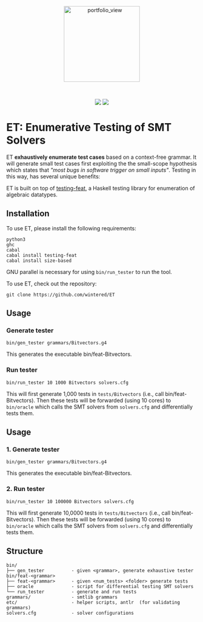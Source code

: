 <p align="center"><a><img width="200" alt="portfolio_view" align="center" src="https://wintered.github.io/img/ET/Logo/PNG/logo.png"></a></p>
<br />
<p align="center">
    <a href="https://github.com/testsmt/yinyang/actions" alt="Build status">
        <img src="https://github.com/testsmt/yinyang/workflows/ci/badge.svg" /></a>
    <a href="https://opensource.org/licenses/MIT" alt="License">
        <img src="https://img.shields.io/badge/License-MIT-yellow.svg" /></a>
</p>


ET: Enumerative Testing of SMT Solvers
==============================================
ET **exhaustively enumerate test cases** based on a context-free grammar.  It will generate small test cases first exploiting the
the small-scope hypothesis which states that *"most bugs in software trigger on small inputs"*. Testing in this way, has several unique 
benefits:

ET is built on top of <a href="https://hackage.haskell.org/package/testing-feat">testing-feat</a>, a Haskell testing library for enumeration of algebraic datatypes.

## Installation 

To use ET, please install the following requirements:  

```
python3
ghc
cabal
cabal install testing-feat 
cabal install size-based
```
GNU parallel is necessary for using `bin/run_tester` to run the tool.     

To use ET, check out the repository:
```
git clone https://github.com/wintered/ET
```

## Usage

### Generate tester

```
bin/gen_tester grammars/Bitvectors.g4
```

This generates the executable bin/feat-Bitvectors.

### Run tester 

```
bin/run_tester 10 1000 Bitvectors solvers.cfg 
```

This will first generate 1,000 tests in `tests/Bitvectors` (i.e., call bin/feat-Bitvectors).
Then these tests will be forwarded (using 10 cores) to `bin/oracle` which calls 
the SMT solvers from `solvers.cfg` and differentially tests them.  


## Usage

### 1. Generate tester

```
bin/gen_tester grammars/Bitvectors.g4
```

This generates the executable bin/feat-Bitvectors.

### 2. Run tester 

```
bin/run_tester 10 100000 Bitvectors solvers.cfg 
```

This will first generate 10,0000 tests in `tests/Bitvectors` (i.e., call bin/feat-Bitvectors).
Then these tests will be forwarded (using 10 cores) to `bin/oracle` which calls 
the SMT solvers from `solvers.cfg` and differentially tests them.  


## Structure 
```
bin/
├── gen_tester          - given <grammar>, generate exhaustive tester bin/feat-<grammar>    
├── feat-<grammar>      - given <num_tests> <folder> generate tests    
├── oracle              - script for differential testing SMT solvers   
└── run_tester          - generate and run tests
grammars/               - smtlib grammars
etc/                    - helper scripts, antlr  (for validating grammars)
solvers.cfg             - solver configurations
```


